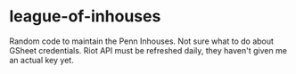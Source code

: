 # league-of-inhouses
Random code to maintain the Penn Inhouses. Not sure what to do about GSheet credentials.
Riot API must be refreshed daily, they haven't given me an actual key yet.
